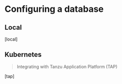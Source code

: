 # Configuring a database

## Local

[local]

## Kubernetes 

> Integrating with Tanzu Application Platform (TAP)

[tap]
